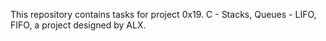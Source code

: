 This repository contains tasks for project 0x19. C - Stacks, Queues - LIFO, FIFO, a project designed by ALX.
